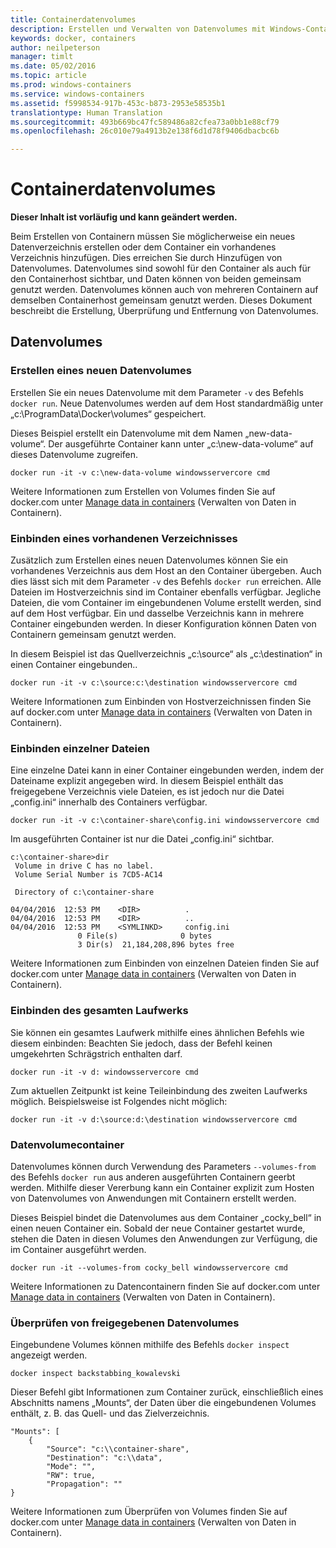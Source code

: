 ```yaml
---
title: Containerdatenvolumes
description: Erstellen und Verwalten von Datenvolumes mit Windows-Containern.
keywords: docker, containers
author: neilpeterson
manager: timlt
ms.date: 05/02/2016
ms.topic: article
ms.prod: windows-containers
ms.service: windows-containers
ms.assetid: f5998534-917b-453c-b873-2953e58535b1
translationtype: Human Translation
ms.sourcegitcommit: 493b669bc47fc589486a82cfea73a0bb1e88cf79
ms.openlocfilehash: 26c010e79a4913b2e138f6d1d78f9406dbacbc6b

---
```


# Containerdatenvolumes

**Dieser Inhalt ist vorläufig und kann geändert werden.** 

Beim Erstellen von Containern müssen Sie möglicherweise ein neues Datenverzeichnis erstellen oder dem Container ein vorhandenes Verzeichnis hinzufügen. Dies erreichen Sie durch Hinzufügen von Datenvolumes. Datenvolumes sind sowohl für den Container als auch für den Containerhost sichtbar, und Daten können von beiden gemeinsam genutzt werden. Datenvolumes können auch von mehreren Containern auf demselben Containerhost gemeinsam genutzt werden. Dieses Dokument beschreibt die Erstellung, Überprüfung und Entfernung von Datenvolumes.

## Datenvolumes

### Erstellen eines neuen Datenvolumes

Erstellen Sie ein neues Datenvolume mit dem Parameter `-v` des Befehls `docker run`. Neue Datenvolumes werden auf dem Host standardmäßig unter „c:\ProgramData\Docker\volumes“ gespeichert.

Dieses Beispiel erstellt ein Datenvolume mit dem Namen „new-data-volume“. Der ausgeführte Container kann unter „c:\new-data-volume“ auf dieses Datenvolume zugreifen.

```none
docker run -it -v c:\new-data-volume windowsservercore cmd
```

Weitere Informationen zum Erstellen von Volumes finden Sie auf docker.com unter [Manage data in containers](https://docs.docker.com/engine/userguide/containers/dockervolumes/#data-volumes) (Verwalten von Daten in Containern).

### Einbinden eines vorhandenen Verzeichnisses

Zusätzlich zum Erstellen eines neuen Datenvolumes können Sie ein vorhandenes Verzeichnis aus dem Host an den Container übergeben. Auch dies lässt sich mit dem Parameter `-v` des Befehls `docker run` erreichen. Alle Dateien im Hostverzeichnis sind im Container ebenfalls verfügbar. Jegliche Dateien, die vom Container im eingebundenen Volume erstellt werden, sind auf dem Host verfügbar. Ein und dasselbe Verzeichnis kann in mehrere Container eingebunden werden. In dieser Konfiguration können Daten von Containern gemeinsam genutzt werden.

In diesem Beispiel ist das Quellverzeichnis „c:\source“ als „c:\destination“ in einen Container eingebunden..

```none
docker run -it -v c:\source:c:\destination windowsservercore cmd
```

Weitere Informationen zum Einbinden von Hostverzeichnissen finden Sie auf docker.com unter [Manage data in containers](https://docs.docker.com/engine/userguide/containers/dockervolumes/#mount-a-host-directory-as-a-data-volume) (Verwalten von Daten in Containern).

### Einbinden einzelner Dateien

Eine einzelne Datei kann in einer Container eingebunden werden, indem der Dateiname explizit angegeben wird. In diesem Beispiel enthält das freigegebene Verzeichnis viele Dateien, es ist jedoch nur die Datei „config.ini“ innerhalb des Containers verfügbar. 

```none
docker run -it -v c:\container-share\config.ini windowsservercore cmd
```

Im ausgeführten Container ist nur die Datei „config.ini“ sichtbar.

```none
c:\container-share>dir
 Volume in drive C has no label.
 Volume Serial Number is 7CD5-AC14

 Directory of c:\container-share

04/04/2016  12:53 PM    <DIR>          .
04/04/2016  12:53 PM    <DIR>          ..
04/04/2016  12:53 PM    <SYMLINKD>     config.ini
               0 File(s)              0 bytes
               3 Dir(s)  21,184,208,896 bytes free
```

Weitere Informationen zum Einbinden von einzelnen Dateien finden Sie auf docker.com unter [Manage data in containers](https://docs.docker.com/engine/userguide/containers/dockervolumes/#mount-a-host-directory-as-a-data-volume) (Verwalten von Daten in Containern).

### Einbinden des gesamten Laufwerks

Sie können ein gesamtes Laufwerk mithilfe eines ähnlichen Befehls wie diesem einbinden: Beachten Sie jedoch, dass der Befehl keinen umgekehrten Schrägstrich enthalten darf.

```none
docker run -it -v d: windowsservercore cmd
```

Zum aktuellen Zeitpunkt ist keine Teileinbindung des zweiten Laufwerks möglich. Beispielsweise ist Folgendes nicht möglich:

```none
docker run -it -v d:\source:d:\destination windowsservercore cmd
```

### Datenvolumecontainer

Datenvolumes können durch Verwendung des Parameters `--volumes-from` des Befehls `docker run` aus anderen ausgeführten Containern geerbt werden. Mithilfe dieser Vererbung kann ein Container explizit zum Hosten von Datenvolumes von Anwendungen mit Containern erstellt werden. 

Dieses Beispiel bindet die Datenvolumes aus dem Container „cocky_bell“ in einen neuen Container ein. Sobald der neue Container gestartet wurde, stehen die Daten in diesen Volumes den Anwendungen zur Verfügung, die im Container ausgeführt werden.  

```none
docker run -it --volumes-from cocky_bell windowsservercore cmd
```

Weitere Informationen zu Datencontainern finden Sie auf docker.com unter [Manage data in containers](https://docs.docker.com/engine/userguide/containers/dockervolumes/#mount-a-host-file-as-a-data-volume) (Verwalten von Daten in Containern).

### Überprüfen von freigegebenen Datenvolumes

Eingebundene Volumes können mithilfe des Befehls `docker inspect` angezeigt werden.

```none
docker inspect backstabbing_kowalevski
```

Dieser Befehl gibt Informationen zum Container zurück, einschließlich eines Abschnitts namens „Mounts“, der Daten über die eingebundenen Volumes enthält, z. B. das Quell- und das Zielverzeichnis.

```none
"Mounts": [
    {
        "Source": "c:\\container-share",
        "Destination": "c:\\data",
        "Mode": "",
        "RW": true,
        "Propagation": ""
}
```

Weitere Informationen zum Überprüfen von Volumes finden Sie auf docker.com unter [Manage data in containers](https://docs.docker.com/engine/userguide/containers/dockervolumes/#locating-a-volume) (Verwalten von Daten in Containern).




<!--HONumber=Jul16_HO3-->


